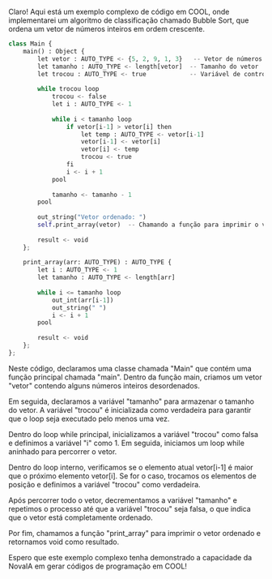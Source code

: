 Claro! Aqui está um exemplo complexo de código em COOL, onde implementarei um algoritmo de classificação chamado Bubble Sort, que ordena um vetor de números inteiros em ordem crescente. 

```python
class Main {
    main() : Object {
        let vetor : AUTO_TYPE <- {5, 2, 9, 1, 3}   -- Vetor de números inteiros desordenados
        let tamanho : AUTO_TYPE <- length[vetor]  -- Tamanho do vetor
        let trocou : AUTO_TYPE <- true            -- Variável de controle para verificar se houve troca
        
        while trocou loop
            trocou <- false
            let i : AUTO_TYPE <- 1
        
            while i < tamanho loop
                if vetor[i-1] > vetor[i] then
                    let temp : AUTO_TYPE <- vetor[i-1]
                    vetor[i-1] <- vetor[i]
                    vetor[i] <- temp
                    trocou <- true
                fi
                i <- i + 1
            pool
        
            tamanho <- tamanho - 1
        pool
        
        out_string("Vetor ordenado: ")
        self.print_array(vetor)  -- Chamando a função para imprimir o vetor ordenado
        
        result <- void
    };
    
    print_array(arr: AUTO_TYPE) : AUTO_TYPE {
        let i : AUTO_TYPE <- 1
        let tamanho : AUTO_TYPE <- length[arr]
        
        while i <= tamanho loop
            out_int(arr[i-1])
            out_string(" ")
            i <- i + 1
        pool
        
        result <- void
    };
};

```

Neste código, declaramos uma classe chamada "Main" que contém uma função principal chamada "main". Dentro da função main, criamos um vetor "vetor" contendo alguns números inteiros desordenados. 

Em seguida, declaramos a variável "tamanho" para armazenar o tamanho do vetor. A variável "trocou" é inicializada como verdadeira para garantir que o loop seja executado pelo menos uma vez.

Dentro do loop while principal, inicializamos a variável "trocou" como falsa e definimos a variável "i" como 1. Em seguida, iniciamos um loop while aninhado para percorrer o vetor.

Dentro do loop interno, verificamos se o elemento atual vetor[i-1] é maior que o próximo elemento vetor[i]. Se for o caso, trocamos os elementos de posição e definimos a variável "trocou" como verdadeira.

Após percorrer todo o vetor, decrementamos a variável "tamanho" e repetimos o processo até que a variável "trocou" seja falsa, o que indica que o vetor está completamente ordenado.

Por fim, chamamos a função "print_array" para imprimir o vetor ordenado e retornamos void como resultado.

Espero que este exemplo complexo tenha demonstrado a capacidade da NovaIA em gerar códigos de programação em COOL!